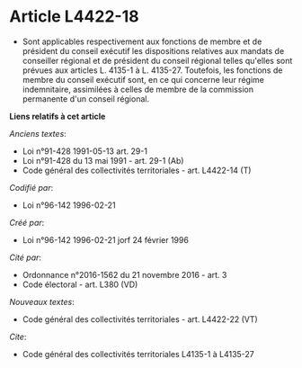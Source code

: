 # Article L4422-18

- Sont applicables respectivement aux fonctions de membre et de président du conseil exécutif les dispositions relatives aux
mandats de conseiller régional et de président du conseil régional telles qu'elles sont prévues aux articles L. 4135-1 à L.
4135-27. Toutefois, les fonctions de membre du conseil exécutif sont, en ce qui concerne leur régime indemnitaire, assimilées
à celles de membre de la commission permanente d'un conseil régional.

**Liens relatifs à cet article**

_Anciens textes_:

  - Loi n°91-428 1991-05-13 art. 29-1
  - Loi n°91-428 du 13 mai 1991 - art. 29-1 (Ab)
  - Code général des collectivités territoriales - art. L4422-14 (T)

_Codifié par_:

  - Loi n°96-142 1996-02-21

_Créé par_:

  - Loi n°96-142 1996-02-21 jorf 24 février 1996

_Cité par_:

  - Ordonnance n°2016-1562 du 21 novembre 2016 - art. 3
  - Code électoral - art. L380 (VD)

_Nouveaux textes_:

  - Code général des collectivités territoriales - art. L4422-22 (VT)

_Cite_:

  - Code général des collectivités territoriales L4135-1 à L4135-27
